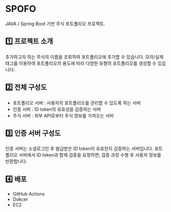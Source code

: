 # SPOFO
JAVA / Spring Boot 기반 주식 포트폴리오 프로젝트.


## :one: 프로젝트 소개
추가하고자 하는 주식의 이름을 조회하여 포트폴리오에 추가할 수 있습니다.
모의/실제 태그를 이용하여 포트폴리오의 용도에 따라 다양한 유형의 포트폴리오를 생성할 수 있습니다.


## :two: 전체 구성도
- 포트폴리오 서버 : 사용자의 포트폴리오를 관리할 수 있도록 하는 서버
- 인증 서버 : ID token의 유효성을 검증하는 서버
- 주식 서버 : 외부 API로부터 주식 정보를 가져오는 서버


## :three: 인증 서버 구성도
인증 서버는 소셜로그인 후 발급받은 ID token이 유효한지 검증하는 서버입니다.
포트폴리오 서버에서 ID token과 함께 검증을 요청하면, 검증 과정 수행 후 사용자 정보를 반환합니다.


## :four: 배포
- GitHub Actions
- Dokcer
- EC2
